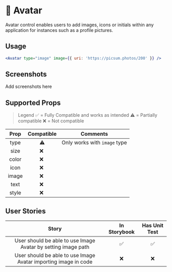 # 🤠 Avatar

Avatar control enables users to add images, icons or initials
within any application for instances such as a profile pictures.

## Usage

```jsx
<Avatar type="image" image={{ uri: 'https://picsum.photos/200' }} />
```

## Screenshots

Add screenshots here

## Supported Props

> Legend
> ✅ = Fully Compatible and works as intended
> ⚠️ = Partially compatible
> ❌ = Not compatible

|  Prop | Compatible |           Comments           |
| :---: | :--------: | :--------------------------: |
|  type |     ️⚠️    | Only works with `image` type |
|  size |     ❌ ️    |                              |
| color |     ❌ ️    |                              |
|  icon |     ❌ ️    |                              |
| image |     ❌ ️    |                              |
|  text |     ❌ ️    |                              |
| style |     ❌ ️    |                              |

## User Stories

|                              Story                              | In Storybook | Has Unit Test |
| :-------------------------------------------------------------: | :----------: | :-----------: |
|  User should be able to use Image Avatar by setting image path  |       ✅      |       ✅       |
| User should be able to use Image Avatar importing image in code |       ❌      |       ❌       |

